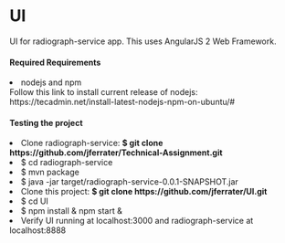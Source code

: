 # UI
<p>UI for radiograph-service app. This uses AngularJS 2 Web Framework.</p>

<h4>Required Requirements</h4>
<lu>
  <li>nodejs and npm</li>
<lu>
<div>Follow this link to install current release of nodejs: https://tecadmin.net/install-latest-nodejs-npm-on-ubuntu/#</div>
<h4> Testing the project</h4>
<lu>
    <li>Clone radiograph-service: <strong>$ git clone https://github.com/jferrater/Technical-Assignment.git</strong></li>
    <li>$ cd radiograph-service</li>
    <li>$ mvn package</li>
    <li>$ java -jar target/radiograph-service-0.0.1-SNAPSHOT.jar</li>
    <li>Clone this project: <strong>$ git clone https://github.com/jferrater/UI.git</strong></li>
    <li>$ cd UI</li>
    <li>$ npm install & npm start &</li>
    <li>Verify UI running at localhost:3000 and radiograph-service at localhost:8888</li>
</lu>
